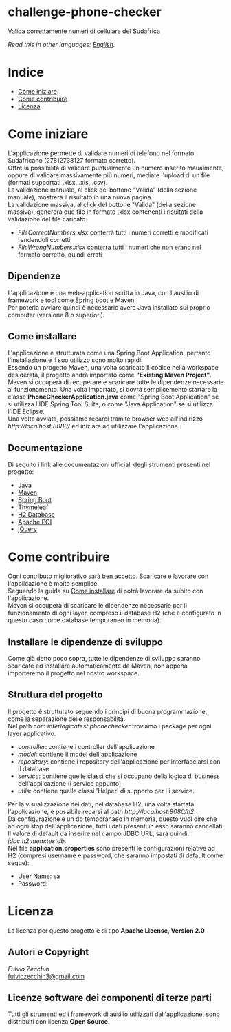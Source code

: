 # challenge-phone-checker

Valida correttamente numeri di cellulare del Sudafrica

*Read this in other languages: [English](README.EN.md).*

# Indice

- [Come iniziare](#come-iniziare)
- [Come contribuire](#come-contribuire)
- [Licenza](#licenza)

# Come iniziare
L'applicazione permette di validare numeri di telefono nel formato Sudafricano (27812738127 formato corretto).  
Offre la possibilità di validare puntualmente un numero inserito maualmente, oppure di validare massivamente
più numeri, mediate l'upload di un file (formati supportati .xlsx, .xls, .csv).  
La validazione manuale, al click del bottone "Valida" (della sezione manuale), mostrerà il risultato in una nuova pagina.  
La validazione massiva, al click del bottone "Valida" (della sezione massiva), genererà due file in formato .xlsx
contenenti i risultati della validazione del file caricato.  
* *FileCorrectNumbers.xlsx* conterrà tutti i numeri corretti e modificati rendendoli corretti  
* *FileWrongNumbers.xlsx* conterrà tutti i numeri che non erano nel formato corretto, quindi errati

## Dipendenze
L'applicazione è una web-application scritta in Java, con l'ausilio di framework e tool come Spring boot e
Maven.  
Per poterla avviare quindi è necessario avere Java installato sul proprio computer (versione 8 o superiori).
## Come installare
L'applicazione è strutturata come una Spring Boot Application, pertanto l'installazione e il suo utilizzo sono molto rapidi.  
Essendo un progetto Maven, una volta scaricato il codice nella workspace desiderata, il progetto andrà importato come
**"Existing Maven Project"**.  
Maven si occuperà di recuperare e scaricare tutte le dipendenze necessarie al funzionamento.
Una volta importato, si dovrà semplicemente startare la classe **PhoneCheckerApplication.java** come
"Spring Boot Application" se si utilizza l'IDE Spring Tool Suite, o come "Java Application" se si utilizza
l'IDE Eclipse.  
Una volta avviata, possiamo recarci tramite browser web all'indirizzo *http://localhost:8080/*
ed iniziare ad utilizzare l'applicazione.

## Documentazione
Di seguito i link alle documentazioni ufficiali degli strumenti presenti nel progetto:  
* [Java](https://docs.oracle.com/en/java/ "Java Documentation")   
* [Maven](https://maven.apache.org/guides/ "Maven Documentation")    
* [Spring Boot](https://docs.spring.io/spring-boot/docs/current/reference/htmlsingle/ "Spring Boot Documentation")    
* [Thymeleaf](https://www.thymeleaf.org/documentation.html "Thymeleaf Documentation")    
* [H2 Database](https://www.h2database.com/html/main.html "H2 Documentation")  
* [Apache POI](https://poi.apache.org/apidocs/index.html "Apache POI Documentation")  
* [jQuery](https://api.jquery.com/ "jQuery Documentation")  

# Come contribuire
Ogni contributo migliorativo sarà ben accetto. Scaricare e lavorare con l'applicazione è molto semplice.  
Seguendo la guida su [Come installare](#come-installare) di potrà lavorare da subito con l'applicazione.  
Maven si occuperà di scaricare le dipendenze necessarie per il funzionamento di ogni layer, compreso il database
H2 (che è configurato in questo caso come database temporaneo in memoria).  

## Installare le dipendenze di sviluppo
Come già detto poco sopra, tutte le dipendenze di sviluppo saranno scaricate ed installare automaticamente
da Maven, non appena importeremo il progetto nel nostro workspace.  

## Struttura del progetto
Il progetto è strutturato seguendo i principi di buona programmazione, come la separazione delle responsabilità.  
Nel path *com.interlogicatest.phonechecker* troviamo i package per ogni layer applicativo.  
* *controller*: contiene i controller dell'applicazione  
* *model*: contiene il model dell'applicazione  
* *repository*: contiene i repository dell'applicazione per interfacciarsi con il database  
* *service*: contiene quelle classi che si occupano della logica di business dell'applicazione (i service appunto)  
* *utils*: contiene quelle classi 'Helper' di supporto per i i service.  

Per la visualizzazione dei dati, nel database H2, una volta startata l'applicazione,
è possibile recarsi al path *http://localhost:8080/h2*.  
Da configurazione è un db temporanaeo in memoria, questo vuol dire che ad ogni stop dell'applicazione,
tutti i dati presenti in esso saranno cancellati.  
Il valore di default da inserire nel campo JDBC URL, sarà quindi: *jdbc:h2:mem:testdb*.    
Nel file **application.properties** sono presenti le configurazioni relative ad H2 (compresi username
e password, che saranno impostati di default come segue):  
* User Name: sa  
* Password:    

# Licenza 
La licenza per questo progetto è di tipo **Apache License, Version 2.0**  

## Autori e Copyright
*Fulvio Zecchin*  
fulviozecchin3@gmail.com

## Licenze software dei componenti di terze parti
Tutti gli strumenti ed i framework di ausilio utilizzati dall'applicazione, sono distribuiti con licenza **Open Source**.  
